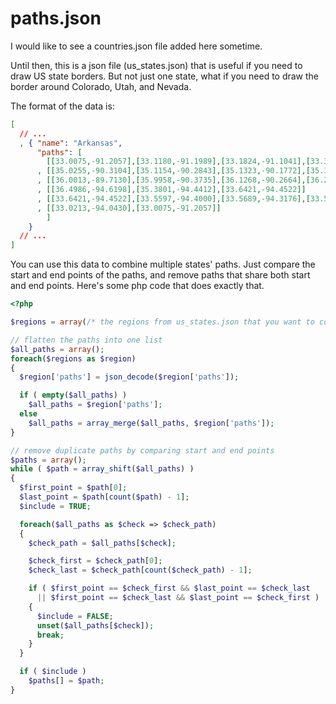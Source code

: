 paths.json
==========

I would like to see a countries.json file added here sometime.

Until then, this is a json file (us_states.json) that is useful if you need to draw US state borders.  But not just one state,
what if you need to draw the border around Colorado, Utah, and Nevada.

The format of the data is:

``` json
[
  // ...
  , { "name": "Arkansas",
      "paths": [
        [[33.0075,-91.2057],[33.1180,-91.1989],[33.1824,-91.1041],[33.3053,-91.1343],[33.4337,-91.2263],[33.5403,-91.2524],[33.6112,-91.1797],[33.6855,-91.2524],[33.6946,-91.1261],[33.7883,-91.1412],[33.7700,-91.0451],[33.8328,-91.0341],[33.9399,-91.0863],[33.9889,-90.9998],[34.0208,-90.9256],[34.0856,-90.9036],[34.1675,-90.9132],[34.1380,-90.8501],[34.2311,-90.9325],[34.2833,-90.8267],[34.3446,-90.6935],[34.3978,-90.6152],[34.4409,-90.5603],[34.5348,-90.5548],[34.7574,-90.5328],[34.8780,-90.4546],[34.8690,-90.2911],[35.0255,-90.3104]]
      , [[35.0255,-90.3104],[35.1154,-90.2843],[35.1323,-90.1772],[35.1985,-90.1112],[35.2826,-90.1524],[35.4383,-90.1332],[35.5579,-90.0206],[35.7287,-89.9547],[35.9169,-89.6594],[36.0013,-89.7130]]
      , [[36.0013,-89.7130],[35.9958,-90.3735],[36.1268,-90.2664],[36.2875,-90.0934],[36.3892,-90.0742],[36.4180,-90.1511],[36.4997,-90.1566],[36.4986,-94.6198]]
      , [[36.4986,-94.6198],[35.3801,-94.4412],[33.6421,-94.4522]]
      , [[33.6421,-94.4522],[33.5597,-94.4000],[33.5689,-94.3176],[33.5872,-94.1885],[33.5345,-94.0375],[33.4314,-94.0430],[33.0213,-94.0430]]
      , [[33.0213,-94.0430],[33.0075,-91.2057]]
        ]
    }
  // ...
]
```

You can use this data to combine multiple states' paths.  Just compare the start and end points of the paths, and remove paths
that share both start and end points.  Here's some php code that does exactly that.

``` php
<?php

$regions = array(/* the regions from us_states.json that you want to combine */);

// flatten the paths into one list
$all_paths = array();
foreach($regions as $region)
{
  $region['paths'] = json_decode($region['paths']);

  if ( empty($all_paths) )
    $all_paths = $region['paths'];
  else
    $all_paths = array_merge($all_paths, $region['paths']);
}

// remove duplicate paths by comparing start and end points
$paths = array();
while ( $path = array_shift($all_paths) )
{
  $first_point = $path[0];
  $last_point = $path[count($path) - 1];
  $include = TRUE;

  foreach($all_paths as $check => $check_path)
  {
    $check_path = $all_paths[$check];

    $check_first = $check_path[0];
    $check_last = $check_path[count($check_path) - 1];

    if ( $first_point == $check_first && $last_point == $check_last
      || $first_point == $check_last && $last_point == $check_first )
    {
      $include = FALSE;
      unset($all_paths[$check]);
      break;
    }
  }

  if ( $include )
    $paths[] = $path;
}
```
